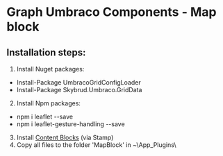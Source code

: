 # Graph Umbraco Components - Map block

## Installation steps:
1. Install Nuget packages:
* Install-Package UmbracoGridConfigLoader
* Install-Package Skybrud.Umbraco.GridData
2. Install Npm packages:
* npm i leaflet --save
* npm i leaflet-gesture-handling --save
3. Install [Content Blocks](https://github.com/graphuk/components_umbraco_content_blocks) (via Stamp)
4. Copy all files to the folder 'MapBlock' in ~\App_Plugins\